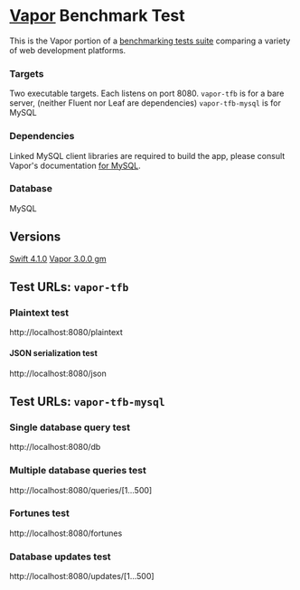 # [Vapor](https://vapor.codes/) Benchmark Test

This is the Vapor portion of a [benchmarking tests suite](../../) comparing a variety of web development platforms.

### Targets

Two executable targets. Each listens on port 8080.
`vapor-tfb` is for a bare server, (neither Fluent nor Leaf are dependencies)
`vapor-tfb-mysql` is for MySQL

### Dependencies

Linked MySQL client libraries are required to build the app, please consult Vapor's documentation [for MySQL](https://github.com/vapor/mysql).

### Database

MySQL

## Versions
[Swift 4.1.0](https://swift.org/)
[Vapor 3.0.0 gm](https://vapor.codes/)

## Test URLs: `vapor-tfb`

### Plaintext test
http://localhost:8080/plaintext

#### JSON serialization test
http://localhost:8080/json

## Test URLs: `vapor-tfb-mysql`

### Single database query test
http://localhost:8080/db

### Multiple database queries test
http://localhost:8080/queries/[1...500]

### Fortunes test
http://localhost:8080/fortunes

### Database updates test
http://localhost:8080/updates/[1...500]
